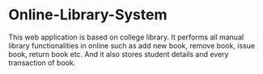 # Online-Library-System
This web application is based on college library. It performs all manual library functionalities in online such as add new book, remove book, issue book, return book etc. And it also stores student details and every transaction of book.
